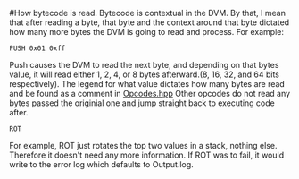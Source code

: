 #How bytecode is read.
Bytecode is contextual in the DVM.
By that, I mean that after reading a byte, that byte and the context around that byte dictated how many more bytes the DVM is going to read and process.
For example:
```
PUSH 0x01 0xff
```
Push causes the DVM to read the next byte, and depending on that bytes value, it will read either 1, 2, 4, or 8 bytes afterward.(8, 16, 32, and 64 bits respectively).
The legend for what value dictates how many bytes are read and be found as a comment in [Opcodes.hpp](/DracheVM/Opcodes.hpp)
Other opcodes do not read any bytes passed the originial one and jump straight back to executing code after.
```
ROT
```
For example, ROT just rotates the top two values in a stack, nothing else. Therefore it doesn't need any more information.
If ROT was to fail, it would write to the error log which defaults to Output.log.